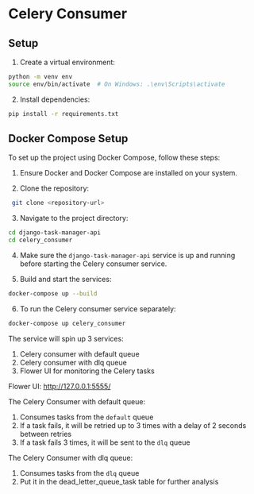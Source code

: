 # Celery Consumer 

## Setup

1. Create a virtual environment:
```bash
python -m venv env
source env/bin/activate  # On Windows: .\env\Scripts\activate
```

2. Install dependencies:
```bash
pip install -r requirements.txt
```

## Docker Compose Setup

To set up the project using Docker Compose, follow these steps:

1. Ensure Docker and Docker Compose are installed on your system.

2. Clone the repository:
```bash
 git clone <repository-url>
```

3. Navigate to the project directory:
```bash
cd django-task-manager-api
cd celery_consumer
```

4. Make sure the `django-task-manager-api` service is up and running before starting the Celery consumer service.

5. Build and start the services:
```bash
docker-compose up --build
```

6. To run the Celery consumer service separately:
```bash
docker-compose up celery_consumer
```
The service will spin up 3 services:
1. Celery consumer with default queue
2. Celery consumer with dlq queue
3. Flower UI for monitoring the Celery tasks

Flower UI: http://127.0.0.1:5555/

The Celery Consumer with default queue:
1. Consumes tasks from the `default` queue
2. If a task fails, it will be retried up to 3 times with a delay of 2 seconds between retries
3. If a task fails 3 times, it will be sent to the `dlq` queue

The Celery Consumer with dlq queue:
1. Consumes tasks from the `dlq` queue
2. Put it in the dead_letter_queue_task table for further analysis
